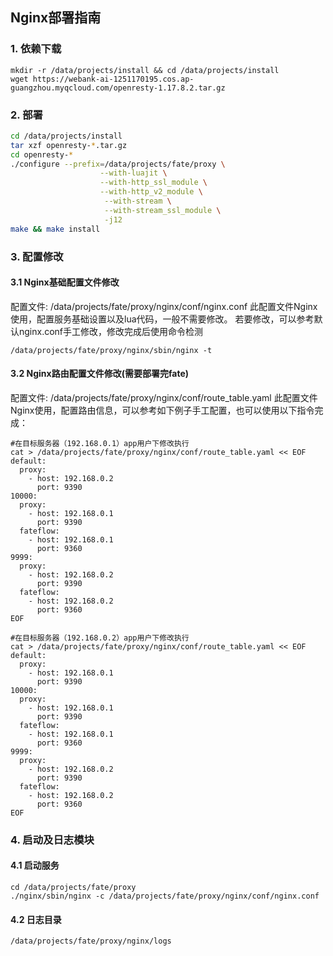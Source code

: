 ## Nginx部署指南

### 1. 依赖下载

```shell
mkdir -r /data/projects/install && cd /data/projects/install
wget https://webank-ai-1251170195.cos.ap-guangzhou.myqcloud.com/openresty-1.17.8.2.tar.gz
```

### 2. 部署

```bash
cd /data/projects/install
tar xzf openresty-*.tar.gz
cd openresty-*
./configure --prefix=/data/projects/fate/proxy \
                    --with-luajit \
                    --with-http_ssl_module \
                    --with-http_v2_module \
                     --with-stream \
                     --with-stream_ssl_module \
                     -j12
make && make install
```

### 3. 配置修改

#### 3.1 Nginx基础配置文件修改

配置文件:  /data/projects/fate/proxy/nginx/conf/nginx.conf
此配置文件Nginx使用，配置服务基础设置以及lua代码，一般不需要修改。
若要修改，可以参考默认nginx.conf手工修改，修改完成后使用命令检测

```
/data/projects/fate/proxy/nginx/sbin/nginx -t
```

#### 3.2 Nginx路由配置文件修改(需要部署完fate)

配置文件:  /data/projects/fate/proxy/nginx/conf/route_table.yaml
此配置文件Nginx使用，配置路由信息，可以参考如下例子手工配置，也可以使用以下指令完成：

```
#在目标服务器（192.168.0.1）app用户下修改执行
cat > /data/projects/fate/proxy/nginx/conf/route_table.yaml << EOF
default:
  proxy:
    - host: 192.168.0.2
      port: 9390
10000:
  proxy:
    - host: 192.168.0.1
      port: 9390
  fateflow:
    - host: 192.168.0.1
      port: 9360
9999:
  proxy:
    - host: 192.168.0.2
      port: 9390
  fateflow:
    - host: 192.168.0.2
      port: 9360
EOF

#在目标服务器（192.168.0.2）app用户下修改执行
cat > /data/projects/fate/proxy/nginx/conf/route_table.yaml << EOF
default:
  proxy:
    - host: 192.168.0.1
      port: 9390
10000:
  proxy:
    - host: 192.168.0.1
      port: 9390
  fateflow:
    - host: 192.168.0.1
      port: 9360
9999:
  proxy:
    - host: 192.168.0.2
      port: 9390
  fateflow:
    - host: 192.168.0.2
      port: 9360
EOF
```

### 4. 启动及日志模块

#### 4.1 启动服务

```
cd /data/projects/fate/proxy
./nginx/sbin/nginx -c /data/projects/fate/proxy/nginx/conf/nginx.conf
```

#### 4.2 日志目录

```
/data/projects/fate/proxy/nginx/logs
```
